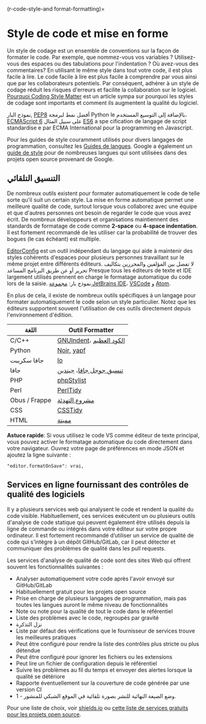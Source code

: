 (r-code-style-and format-formatting)=
# Style de code et mise en forme

Un style de codage est un ensemble de conventions sur la façon de formater le code. Par exemple, que nommez-vous vos variables ? Utilisez-vous des espaces ou des tabulations pour l'indentation ? Où avez-vous des commentaires? En utilisant le même style dans tout votre code, il est plus facile à lire. Le code facile à lire est plus facile à comprendre par vous ainsi que par les collaborateurs potentiels. Par conséquent, adhérer à un style de codage réduit les risques d'erreurs et facilite la collaboration sur le logiciel. [Pourquoi Coding Style Matter](http://coding.smashingmagazine.com/2012/10/25/why-coding-style-matters/) est un article sympa sur pourquoi les styles de codage sont importants et comment ils augmentent la qualité du logiciel.

نموذج البار, [PEP8](https://www.python.org/dev/peps/pep-0008/) أفضل نمط لبرمجة Python le بالإضافة إلى التوسيع المستخدم، [ECMAScript 6](http://es6-features.org/) على سبيل المثال [ES6](http://es6-features.org/) a spe<unk> cification de langage de script standardise<unk> e par ECMA International pour la programming en Javascript.

Pour les guides de style couramment utilisés pour divers langages de programmation, consultez les [Guides de langues](https://guide.esciencecenter.nl/best_practices/language_guides/languages_overview.html). Google a également un [guide de style](https://code.google.com/p/google-styleguide/) pour de nombreuses langues qui sont utilisées dans des projets open source provenant de Google.

## التنسيق التلقائي

De nombreux outils existent pour formater automatiquement le code de telle sorte qu'il suit un certain style. La mise en forme automatique permet une meilleure qualité de code, surtout lorsque vous collaborez avec une équipe et que d'autres personnes ont besoin de regarder le code que vous avez écrit. De nombreux développeurs et organisations maintiennent des standards de formatage de code comme **2-space** ou **4-space indentation**. Il est fortement recommandé de les utiliser car la probabilité de trouver des bogues (le cas échéant) est multiple.

[EditorConfig](https://editorconfig.org) est un outil indépendant du langage qui aide à maintenir des styles cohérents d'espaces pour plusieurs personnes travaillant sur le même projet entre différents éditeurs. لا تفصل بين المؤلفين والمحررين بتكاليف تحرير أو عن طريق البرنامج المساعد Presque tous les éditeurs de texte et IDE largement utilisés prennent en charge le formatage automatique du code lors de la saisie. نموذج بار: [مجموعة JetBrains IDE](https://www.jetbrains.com/products.html#)، [VSCode](https://code.visualstudio.com/) و [Atom](https://atom.io/).

En plus de cela, il existe de nombreux outils spécifiques à un langage pour formater automatiquement le code selon un style particulier. Notez que les éditeurs supportent souvent l'utilisation de ces outils directement depuis l'environnement d'édition.

| اللغة         | Outil Formatter                                                                                                |
| ------------- | -------------------------------------------------------------------------------------------------------------- |
| C/C++         | [GNUIndent](http://www.gnu.org/software/indent/)، [الكود العظيم](http://sourceforge.net/projects/gcgreatcode/) |
| Python        | [Noir](https://black.readthedocs.io), [yapf](https://pypi.org/project/yapf/)                                   |
| جافا سكريبت   | [Io](https://beautifier.io/)                                                                                   |
| جافا          | [تنسيق جوجل جافا](https://github.com/google/google-java-format)، [جيندين](http://www.jindent.com/)             |
| PHP           | [phpStylist](http://sourceforge.net/projects/phpstylist/)                                                      |
| Perl          | [PerlTidy](http://perltidy.sourceforge.net/)                                                                   |
| Obus / Frappe | [مشروع التهدئة](http://www.bolthole.com/AWK.html)                                                              |
| CSS           | [CSSTidy](http://csstidy.sourceforge.net/)                                                                     |
| HTML          | [مميتة](http://tidy.sourceforge.net/)                                                                          |

**Astuce rapide**: Si vous utilisez le code VS comme éditeur de texte principal, vous pouvez activer le formatage automatique du code directement dans votre navigateur. Ouvrez votre page de préférences en mode JSON et ajoutez la ligne suivante :

```
"editor.formatOnSave": vrai,
```

## Services en ligne fournissant des contrôles de qualité des logiciels

Il y a plusieurs services web qui analysent le code et rendent la qualité du code visible. Habituellement, ces services exécutent un ou plusieurs outils d'analyse de code statique qui peuvent également être utilisés depuis la ligne de commande ou intégrés dans votre éditeur sur votre propre ordinateur. Il est fortement recommandé d’utiliser un service de qualité de code qui s’intègre à un dépôt GitHub/GitLab, car il peut détecter et communiquer des problèmes de qualité dans les pull requests.

Les services d'analyse de qualité de code sont des sites Web qui offrent souvent les fonctionnalités suivantes :

- Analyser automatiquement votre code après l'avoir envoyé sur GitHub/GitLab
- Habituellement gratuit pour les projets open source
- Prise en charge de plusieurs langages de programmation, mais pas toutes les langues auront le même niveau de fonctionnalités
- Note ou note pour la qualité de tout le code dans le référentiel
- Liste des problèmes avec le code, regroupés par gravité
- نزل التذكرة
- Liste par défaut des vérifications que le fournisseur de services trouve les meilleures pratiques
- Peut être configuré pour rendre la liste des contrôles plus stricte ou plus détendue
- Peut être configuré pour ignorer les fichiers ou les extensions
- Peut lire un fichier de configuration depuis le référentiel
- Suivre les problèmes au fil du temps et envoyer des alertes lorsque la qualité se détériore
- Rapporte éventuellement sur la couverture de code générée par une version CI
- 1 - وضع الصيغة النهائية للنشر بصورة تلقائية في الموقع الشبكي للمنشور.

Pour une liste de choix, voir [shields.io](https://shields.io/category/analysis) ou [cette liste de services gratuits pour les projets open source](https://github.com/ripienaar/free-for-dev#code-quality).
